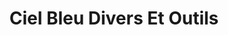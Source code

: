 ---
title: "Ciel Bleu Divers Et Outils"
url: /la-chatre/ciel-bleu-divers-et-outils/
shop: à faire soi-même
---